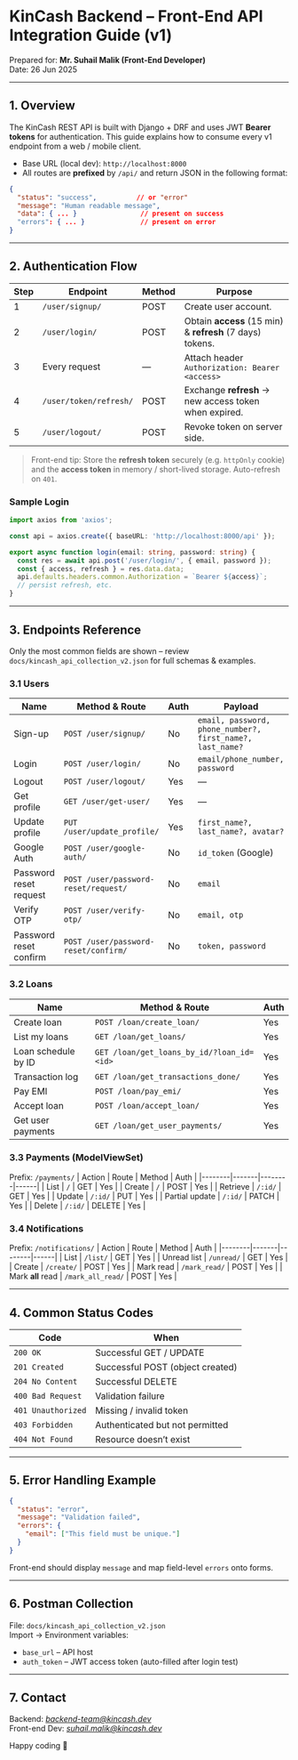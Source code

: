 # KinCash Backend – Front-End API Integration Guide (v1)

Prepared for: **Mr. Suhail Malik (Front-End Developer)**  
Date: 26 Jun 2025

---

## 1. Overview
The KinCash REST API is built with Django + DRF and uses JWT **Bearer tokens** for authentication. This guide explains how to consume every v1 endpoint from a web / mobile client.

* Base URL (local dev): `http://localhost:8000`  
* All routes are **prefixed** by `/api/` and return JSON in the following format:

```json
{
  "status": "success",          // or "error"
  "message": "Human readable message",
  "data": { ... }                // present on success
  "errors": { ... }              // present on error
}
```

---

## 2. Authentication Flow
| Step | Endpoint | Method | Purpose |
|------|----------|--------|---------|
| 1 | `/user/signup/` | POST | Create user account. |
| 2 | `/user/login/` | POST | Obtain **access** (15 min) & **refresh** (7 days) tokens. |
| 3 | Every request | — | Attach header `Authorization: Bearer <access>` |
| 4 | `/user/token/refresh/` | POST | Exchange **refresh** → new access token when expired. |
| 5 | `/user/logout/` | POST | Revoke token on server side. |

> Front-end tip: Store the **refresh token** securely (e.g. `httpOnly` cookie) and the **access token** in memory / short-lived storage. Auto-refresh on `401`.

### Sample Login
```ts
import axios from 'axios';

const api = axios.create({ baseURL: 'http://localhost:8000/api' });

export async function login(email: string, password: string) {
  const res = await api.post('/user/login/', { email, password });
  const { access, refresh } = res.data.data;
  api.defaults.headers.common.Authorization = `Bearer ${access}`;
  // persist refresh, etc.
}
```

---

## 3. Endpoints Reference
Only the most common fields are shown – review `docs/kincash_api_collection_v2.json` for full schemas & examples.

### 3.1 Users
| Name | Method & Route | Auth | Payload |
|------|----------------|------|---------|
| Sign-up | `POST /user/signup/` | No | `email, password, phone_number?, first_name?, last_name?` |
| Login | `POST /user/login/` | No | `email/phone_number, password` |
| Logout | `POST /user/logout/` | Yes | — |
| Get profile | `GET /user/get-user/` | Yes | — |
| Update profile | `PUT /user/update_profile/` | Yes | `first_name?, last_name?, avatar?` |
| Google Auth | `POST /user/google-auth/` | No | `id_token` (Google) |
| Password reset request | `POST /user/password-reset/request/` | No | `email` |
| Verify OTP | `POST /user/verify-otp/` | No | `email, otp` |
| Password reset confirm | `POST /user/password-reset/confirm/` | No | `token, password` |

### 3.2 Loans
| Name | Method & Route | Auth |
|------|----------------|------|
| Create loan | `POST /loan/create_loan/` | Yes |
| List my loans | `GET /loan/get_loans/` | Yes |
| Loan schedule by ID | `GET /loan/get_loans_by_id/?loan_id=<id>` | Yes |
| Transaction log | `GET /loan/get_transactions_done/` | Yes |
| Pay EMI | `POST /loan/pay_emi/` | Yes |
| Accept loan | `POST /loan/accept_loan/` | Yes |
| Get user payments | `GET /loan/get_user_payments/` | Yes |

### 3.3 Payments (ModelViewSet)
Prefix: `/payments/`
| Action | Route | Method | Auth |
|--------|-------|--------|------|
| List | `/` | GET | Yes |
| Create | `/` | POST | Yes |
| Retrieve | `/:id/` | GET | Yes |
| Update | `/:id/` | PUT | Yes |
| Partial update | `/:id/` | PATCH | Yes |
| Delete | `/:id/` | DELETE | Yes |

### 3.4 Notifications
Prefix: `/notifications/`
| Action | Route | Method | Auth |
|--------|-------|--------|------|
| List | `/list/` | GET | Yes |
| Unread list | `/unread/` | GET | Yes |
| Create | `/create/` | POST | Yes |
| Mark read | `/mark_read/` | POST | Yes |
| Mark **all** read | `/mark_all_read/` | POST | Yes |

---

## 4. Common Status Codes
| Code | When |
|------|------|
| `200 OK` | Successful GET / UPDATE |
| `201 Created` | Successful POST (object created) |
| `204 No Content` | Successful DELETE |
| `400 Bad Request` | Validation failure |
| `401 Unauthorized` | Missing / invalid token |
| `403 Forbidden` | Authenticated but not permitted |
| `404 Not Found` | Resource doesn’t exist |

---

## 5. Error Handling Example
```json
{
  "status": "error",
  "message": "Validation failed",
  "errors": {
    "email": ["This field must be unique."]
  }
}
```
Front-end should display `message` and map field-level `errors` onto forms.

---

## 6. Postman Collection
File: `docs/kincash_api_collection_v2.json`  
Import → Environment variables:  
* `base_url` – API host  
* `auth_token` – JWT access token (auto-filled after login test)

---

## 7. Contact
Backend: *backend-team@kincash.dev*  
Front-end Dev: *suhail.malik@kincash.dev*

Happy coding 🚀
